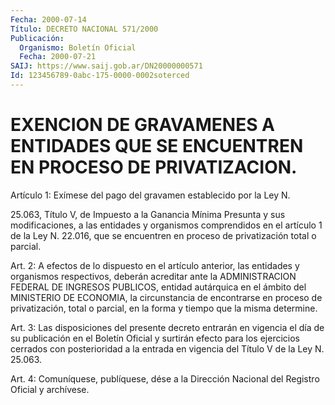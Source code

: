```yaml
---
Fecha: 2000-07-14
Título: DECRETO NACIONAL 571/2000
Publicación:
  Organismo: Boletín Oficial
  Fecha: 2000-07-21
SAIJ: https://www.saij.gob.ar/DN20000000571
Id: 123456789-0abc-175-0000-0002soterced
---
```

# EXENCION DE GRAVAMENES A ENTIDADES QUE SE ENCUENTREN EN PROCESO DE PRIVATIZACION.

<a id="1"></a>
Artículo 1: Exímese del pago del gravamen establecido por la Ley N.

25.063, Título V, de Impuesto a la Ganancia Mínima Presunta y sus modificaciones,  a  las entidades y organismos comprendidos en el artículo 1 de la Ley N. 22.016,  que  se  encuentren  en proceso de privatización total o parcial.

<a id="2"></a>
Art.  2: A efectos de lo dispuesto en el artículo anterior,  las entidades  y  organismos  respectivos,  deberán  acreditar ante la ADMINISTRACION FEDERAL DE INGRESOS PUBLICOS, entidad  autárquica en el  ámbito  del  MINISTERIO  DE  ECONOMIA,  la  circunstancia   de encontrarse  en  proceso  de privatización, total o parcial, en la forma y tiempo que la misma determine.

<a id="3"></a>
Art.  3:  Las disposiciones del  presente  decreto  entrarán  en vigencia el día de su publicación en el Boletín Oficial y surtirán efecto para los  ejercicios cerrados con posterioridad a la entrada en vigencia del Título V de la Ley N. 25.063.

<a id="4"></a>
Art. 4: Comuníquese,  publíquese, dése a la Dirección Nacional del Registro  Oficial  y  archívese.